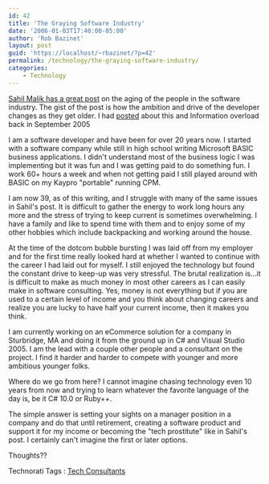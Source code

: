 ```yaml
---
id: 42
title: 'The Graying Software Industry'
date: '2006-01-03T17:40:00-05:00'
author: 'Rob Bazinet'
layout: post
guid: 'https://localhost/~rbazinet/?p=42'
permalink: /technology/the-graying-software-industry/
categories:
    - Technology
---
```


[Sahil Malik has a great post](https://codebetter.com/blogs/sahil.malik/archive/2006/01/02/136092.aspx) on the aging of the people in the software industry. The gist of the post is how the ambition and drive of the developer changes as they get older. I had [posted](https://rbazinet.typepad.com/weblog/2005/09/information_ove.html) about this and Information overload back in September 2005

I am a software developer and have been for over 20 years now. I started with a software company while still in high school writing Microsoft BASIC business applications. I didn't understand most of the business logic I was implementing but it was fun and I was getting paid to do something fun. I work 60+ hours a week and when not getting paid I still played around with BASIC on my Kaypro "portable" running CPM.

I am now 39, as of this writing, and I struggle with many of the same issues in Sahil's post. It is difficult to gather the energy to work long hours any more and the stress of trying to keep current is sometimes overwhelming. I have a family and like to spend time with them and to enjoy some of my other hobbies which include backpacking and working around the house.

At the time of the dotcom bubble bursting I was laid off from my employer and for the first time really looked hard at whether I wanted to continue with the career I had laid out for myself. I still enjoyed the technology but found the constant drive to keep-up was very stressful. The brutal realization is...it is difficult to make as much money in most other careers as I can easily make in software consulting. Yes, money is not everything but if you are used to a certain level of income and you think about changing careers and realize you are lucky to have half your current income, then it makes you think.

I am currently working on an eCommerce solution for a company in Sturbridge, MA and doing it from the ground up in C# and Visual Studio 2005. I am the lead with a couple other people and a consultant on the project. I find it harder and harder to compete with younger and more ambitious younger folks.

Where do we go from here? I cannot imagine chasing technology even 10 years from now and trying to learn whatever the favorite language of the day is, be it C# 10.0 or Ruby++.

The simple answer is setting your sights on a manager position in a company and do that until retirement, creating a software product and support it for my income or becoming the "tech prostitute" like in Sahil's post. I certainly can't imagine the first or later options.

Thoughts??

Technorati Tags : [Tech Consultants](https://technorati.com/tag/Tech%20Consultants)